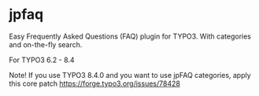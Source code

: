 # jpfaq
Easy Frequently Asked Questions (FAQ) plugin for TYPO3. With categories and on-the-fly search.

For TYPO3 6.2 - 8.4

Note! If you use TYPO3 8.4.0 and you want to use jpFAQ categories, apply this core patch https://forge.typo3.org/issues/78428
